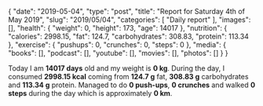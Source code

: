 {
    "date": "2019-05-04",
    "type": "post",
    "title": "Report for Saturday 4th of May 2019",
    "slug": "2019\/05\/04",
    "categories": [
        "Daily report"
    ],
    "images": [],
    "health": {
        "weight": 0,
        "height": 173,
        "age": 14017
    },
    "nutrition": {
        "calories": 2998.15,
        "fat": 124.7,
        "carbohydrates": 308.83,
        "protein": 113.34
    },
    "exercise": {
        "pushups": 0,
        "crunches": 0,
        "steps": 0
    },
    "media": {
        "books": [],
        "podcast": [],
        "youtube": [],
        "movies": [],
        "photos": []
    }
}

Today I am <strong>14017 days</strong> old and my weight is <strong>0 kg</strong>. During the day, I consumed <strong>2998.15 kcal</strong> coming from <strong>124.7 g</strong> fat, <strong>308.83 g</strong> carbohydrates and <strong>113.34 g</strong> protein. Managed to do <strong>0 push-ups</strong>, <strong>0 crunches</strong> and walked <strong>0 steps</strong> during the day which is approximately <strong>0 km</strong>.